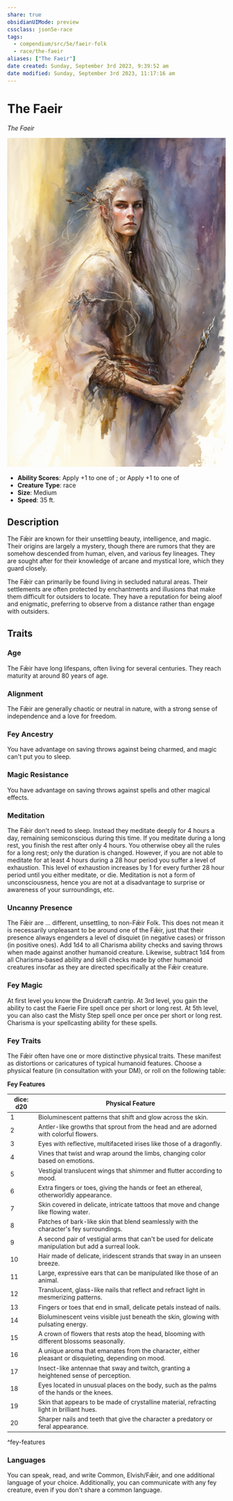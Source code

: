 ```yaml
---
share: true
obsidianUIMode: preview
cssclass: json5e-race
tags:
  - compendium/src/5e/faeir-folk
  - race/the-faeir
aliases: ["The Faeir"]
date created: Sunday, September 3rd 2023, 9:39:52 am
date modified: Sunday, September 3rd 2023, 11:17:16 am
---
```


# The Faeir

*The Faeir*

![](../../../assets/img/faeir.png)  

- **Ability Scores**: Apply +1 to one of ; or Apply +1 to one of 
- **Creature Type**: race
- **Size**: Medium
- **Speed**: 35 ft.


## Description

The Fǣir are known for their unsettling beauty, intelligence, and magic. Their origins are largely a mystery, though there are rumors that they are somehow descended from human, elven, and various fey lineages. They are sought after for their knowledge of arcane and mystical lore, which they guard closely.

The Fǣir can primarily be found living in secluded natural areas. Their settlements are often protected by enchantments and illusions that make them difficult for outsiders to locate. They have a reputation for being aloof and enigmatic, preferring to observe from a distance rather than engage with outsiders.

## Traits

### Age

The Fǣir have long lifespans, often living for several centuries. They reach maturity at around 80 years of age.

### Alignment

The Fǣir are generally chaotic or neutral in nature, with a strong sense of independence and a love for freedom.

### Fey Ancestry

You have advantage on saving throws against being charmed, and magic can't put you to sleep.

### Magic Resistance

You have advantage on saving throws against spells and other magical effects.

### Meditation

The Fǣir don't need to sleep. Instead they meditate deeply for 4 hours a day, remaining semiconscious during this time.  If you meditate during a long rest, you finish the rest after only 4 hours. You otherwise obey all the rules for a long rest; only the duration is changed. However, if you are not able to meditate for at least 4 hours during a 28 hour period you suffer a level of exhaustion. This level of exhaustion increases by 1 for every further 28 hour period until you either meditate, or die. Meditation is not a form of unconsciousness, hence you are not at a disadvantage to surprise or awareness of your surroundings, etc.

### Uncanny Presence

The Fǣir are … different, unsettling, to non-Fǣir Folk. This does not mean it is necessarily unpleasant to be around one of the Fǣir, just that their presence always engenders a level of disquiet (in negative cases) or frisson (in positive ones). Add 1d4 to all Charisma ability checks and saving throws when made against another humanoid creature. Likewise, subtract 1d4 from all Charisma-based ability and skill checks made by other humanoid creatures insofar as they are directed specifically at the Fǣir creature.

### Fey Magic

At first level you know the Druidcraft cantrip. At 3rd level, you gain the ability to cast the Faerie Fire spell once per short or long rest. At 5th level, you can also cast the Misty Step spell once per once per short or long rest. Charisma is your spellcasting ability for these spells.

### Fey Traits

The Fǣir often have one or more distinctive physical traits. These manifest as distortions or caricatures of typical humanoid features. Choose a physical feature (in consultation with your DM), or roll on the following table:

**Fey Features**

| dice: d20 | Physical Feature |
|-----------|------------------|
| 1 | Bioluminescent patterns that shift and glow across the skin. |
| 2 | Antler-like growths that sprout from the head and are adorned with colorful flowers. |
| 3 | Eyes with reflective, multifaceted irises like those of a dragonfly. |
| 4 | Vines that twist and wrap around the limbs, changing color based on emotions. |
| 5 | Vestigial translucent wings that shimmer and flutter according to mood. |
| 6 | Extra fingers or toes, giving the hands or feet an ethereal, otherworldly appearance. |
| 7 | Skin covered in delicate, intricate tattoos that move and change like flowing water. |
| 8 | Patches of bark-like skin that blend seamlessly with the character's fey surroundings. |
| 9 | A second pair of vestigial arms that can't be used for delicate manipulation but add a surreal look. |
| 10 | Hair made of delicate, iridescent strands that sway in an unseen breeze. |
| 11 | Large, expressive ears that can be manipulated like those of an animal. |
| 12 | Translucent, glass-like nails that reflect and refract light in mesmerizing patterns. |
| 13 | Fingers or toes that end in small, delicate petals instead of nails. |
| 14 | Bioluminescent veins visible just beneath the skin, glowing with pulsating energy. |
| 15 | A crown of flowers that rests atop the head, blooming with different blossoms seasonally. |
| 16 | A unique aroma that emanates from the character, either pleasant or disquieting, depending on mood. |
| 17 | Insect-like antennae that sway and twitch, granting a heightened sense of perception. |
| 18 | Eyes located in unusual places on the body, such as the palms of the hands or the knees. |
| 19 | Skin that appears to be made of crystalline material, refracting light in brilliant hues. |
| 20 | Sharper nails and teeth that give the character a predatory or feral appearance. |

^fey-features

### Languages

You can speak, read, and write Common, Elvish/Fǣir, and one additional language of your choice. Additionally, you can communicate with any fey creature, even if you don't share a common language.